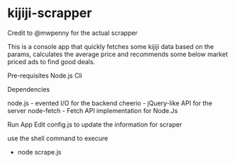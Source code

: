 # kijiji-scrapper

Credit to @mwpenny for the actual scrapper

This is a console app that quickly fetches some kijiji data based on the params, calculates the average price and recommends some below market priced ads to find good deals.

Pre-requisites
Node.js
Cli

Dependencies

node.js - evented I/O for the backend
cheerio - jQuery-like API for the server
node-fetch - Fetch API implementation for Node.Js

Run App
Edit config.js to update the information for scraper

use the shell command to execure

- node scrape.js
